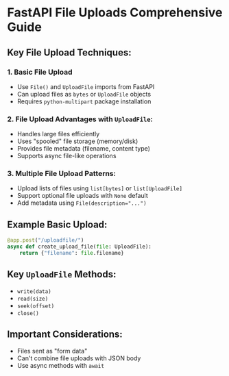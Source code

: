# FastAPI File Uploads Comprehensive Guide

## Key File Upload Techniques:
### 1. Basic File Upload
- Use `File()` and `UploadFile` imports from FastAPI
- Can upload files as `bytes` or `UploadFile` objects
- Requires `python-multipart` package installation

### 2. File Upload Advantages with `UploadFile`:
- Handles large files efficiently
- Uses "spooled" file storage (memory/disk)
- Provides file metadata (filename, content type)
- Supports async file-like operations

### 3. Multiple File Upload Patterns:
- Upload lists of files using `list[bytes]` or `list[UploadFile]`
- Support optional file uploads with `None` default
- Add metadata using `File(description="...")`

## Example Basic Upload:
```python
@app.post("/uploadfile/")
async def create_upload_file(file: UploadFile):
    return {"filename": file.filename}
```

## Key `UploadFile` Methods:
- `write(data)`
- `read(size)`
- `seek(offset)`
- `close()`

## Important Considerations:
- Files sent as "form data"
- Can't combine file uploads with JSON body
- Use async methods with `await`